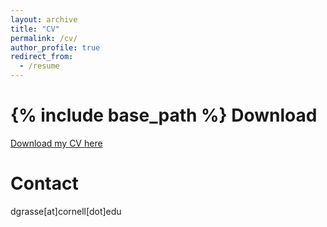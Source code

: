 ```yaml
---
layout: archive
title: "CV"
permalink: /cv/
author_profile: true
redirect_from:
  - /resume
---
```


{% include base_path %}
Download
========
[Download my CV here](https://donaldgrasse.github.io/grasse_cvFA24.pdf)

Contact 
========
dgrasse[at]cornell[dot]edu


